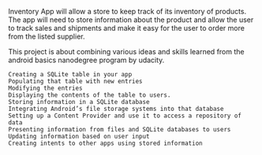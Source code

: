 Inventory App  will allow a store to keep track of its inventory of products. The app will need to store information about the product and allow the user to track sales and shipments and make it easy for the user to order more from the listed supplier.

This project is about combining various ideas and skills learned from the android basics nanodegree program by udacity.

    Creating a SQLite table in your app
    Populating that table with new entries
    Modifying the entries
    Displaying the contents of the table to users.
    Storing information in a SQLite database
    Integrating Android’s file storage systems into that database
    Setting up a Content Provider and use it to access a repository of data
    Presenting information from files and SQLite databases to users
    Updating information based on user input
    Creating intents to other apps using stored information

